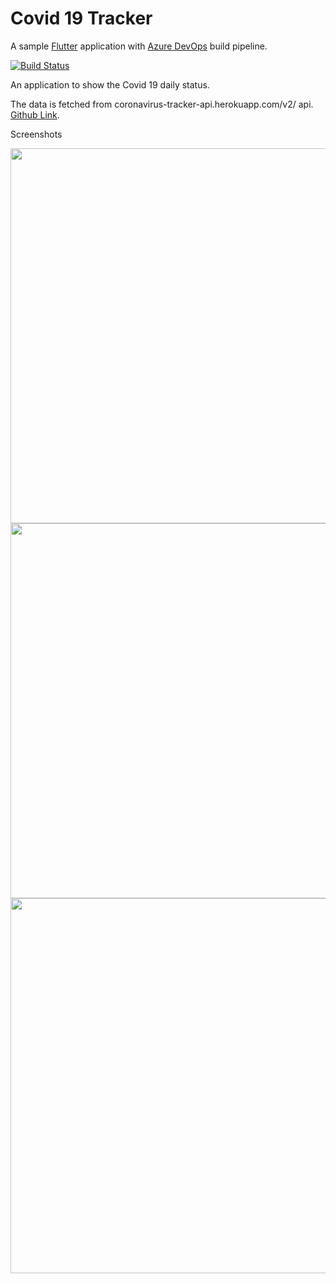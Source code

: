 # Covid 19 Tracker

A sample [Flutter](http://flutter.io) application with [Azure DevOps](https://azure.microsoft.com/fr-fr/services/devops/) build pipeline.

[![Build Status](https://levelfivecoder.visualstudio.com/Covid%2019%20Flutter/_apis/build/status/levelfivecoder.covid-19-tracker?branchName=master)](https://levelfivecoder.visualstudio.com/Covid%2019%20Flutter/_build/latest?definitionId=1&branchName=master)

An application to show the Covid 19 daily status. 

The data is fetched from coronavirus-tracker-api.herokuapp.com/v2/ api. [Github Link](https://github.com/ExpDev07/coronavirus-tracker-api).

Screenshots

<img src="https://github.com/levelfivecoder/covid-19-tracker/blob/master/Screenshot_20200325-181037.png" width="600" />
<img src="https://github.com/levelfivecoder/covid-19-tracker/blob/master/Screenshot_20200325-181113.png" width="600" />
<img src="https://github.com/levelfivecoder/covid-19-tracker/blob/master/Screenshot_20200325-181132.png" width="600" />



